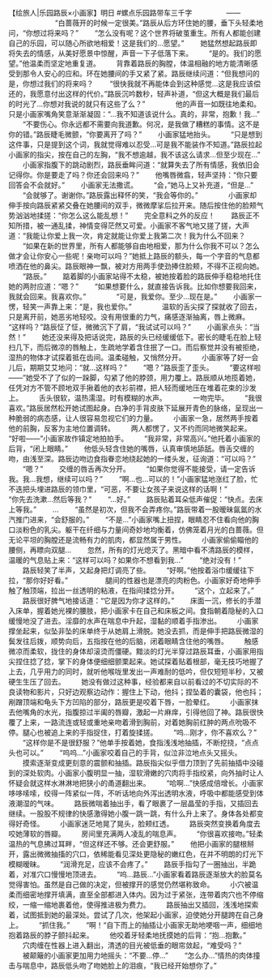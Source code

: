 【绘旅人|乐园路辰×小画家】明日
#螺点乐园路带车三千字
　　
　　
——
　　
　　
　　“白蔷薇开的时候一定很美。”路辰从后方环住她的腰，垂下头轻柔地问，“你想过将来吗？”
　　“怎么没有呢？这个世界将破茧重生。所有人都能创建自己的乐园，可以随心所欲地相爱！这是我们的...愿望。”
　　她猛然想起路辰即将失去的情感，从美好愿景中惊醒，声音一下子低落下来。
　　“是的。我们的愿望。”他温柔而坚定地重复道。
　　背靠着路辰的胸膛，体温相融的地方能清晰感受到那令人安心的应和。环在她腰间的手又紧了紧。路辰继续问道：“但我想问的是，你想过我们的将来吗？
　　“很快我就不再能体会到这种感觉...这是我应该偿还的，我愿意付出这样的代价。”路辰沉吟数秒，轻声补道，“但这大概是我们最后的时光了...你想对我说的就只有这些了么？”　　
　　他的声音一如既往地柔和。只是小画家嘴角笑意渐渐凝固：“...我不知道该说什么。真的，非常，抱歉！我...”
　　“不要伤心。你永远都不需要向我道歉。何况，是我做了糟糕的事情。这不是你的错。”路辰睫毛微颤，“你要离开了吗？”
　　小画家猛地抬头。
　　“只是想到这件事，只是提到这个词，我就觉得难以忍受...可是我不能装作不知道。”路辰拉起小画家的指尖，按在自己的左胸，“我不想逾越，我不该这么请求...但至少现在...”
　　小画家指腹下的跳动剧烈，路辰垂眸问道：“就算失去了所有情感，我依旧会记得你。你是要走了吗？你还会回来吗？”
　　他嘴唇微翕，轻声坚持：“你只要回答会不会就好。”
　　小画家无法撒谎。
　　“会，”她马上又补充道，“但是...”
　　“会就够了。谢谢你。”路辰露出释怀的笑，“我会等你的。”　　
　　小画家却伸手按向路辰紧紧交叠在她腰间的双手，微微摩挲后拉开来。随后按住他的脸颊气势汹汹地揉搓：“你怎么这么能乱想！”
　　完全意料之外的反应！
　　路辰正不知所措，被一通乱揉，神情变得茫然又可爱。小画家不客气地又搓了搓，大声道：“我能让你爱上我一次，肯定就能让你爱上我第二次！我为什么不回来？
　　“如果在新的世界里，所有人都能够自由地相爱，那为什么你我不可以？怎么做才会让你安心一些呢！亲吻可以吗？”她抵上路辰的额头，每一个字音的气息都喷洒在他的鼻尖。路辰眼神一飘，被对方用两手使劲捧住脸颊，不得不正视向她。
　　“路辰。”
　　踮着脚的小画家站得不太稳，被她按着脸的路辰伸手稳稳地托住她的两肘应道：“嗯？”
　　“如果想要什么，就直接告诉我。比如你想要我回来，我就会回来。我喜欢你。”　　
　　“可是，我爱你。至少...现在是。”
　　小画家一愣，轻笑一声靠上来：“是，我也爱你。”　　
　　温软的舌尖探了探就收了回去，只是离开前，她恶劣地轻咬。没有用很重的力气，痛感逐渐抽离，唇上微麻。　　
　　“这样吗？”路辰怔了怔，微微沉下了肩，“我试试可以吗？”
　　小画家点头：“当然！”
　　她还没来得及把话说完，路辰的头已经缓缓低下。密长的睫毛在脸上轻扫几下，而后微凉的唇触上，生疏地学着含住抿了一口。而后察觉并没有被拒绝，湿热的物体才试探着抵在齿间。温柔碰触，又悄然分开。
　　小画家等了好一会儿后，期期艾艾地问：“就...这样吗？”
　　“嗯？”路辰歪了歪头。
　　“要这样啦——”她受不了了似的一跺脚，勾紧了他的脖颈，用力覆上。路辰顺从地揽着她，任凭对方不管不顾地双手揪着他的衣衫前襟，把人轻而缓地压在堆着花束的沙发上。
　　舌头很软，温热濡湿。时有模糊的水声。　　
　　一吻完毕。
　　“我很喜欢。”路辰居然松开她试图起身。白净的手背皮肤下延展开青色的脉络，呈现出一种脆弱的病态感，让人很容易忽视它们的力量。
　　小画家一急，居然两手按着他的前胸，反客为主地位置调转。
　　两人都愣了，又不约而同地微笑起来。　　
　　“好啦——”小画家故作镇定地拍拍手。
　　“我非常，非常高兴。”他托着小画家的后背，“闭上眼睛。”
　　他低头轻含住她的嘴唇，认真审慎地舔舐。唇舌交缠的吻，由浅至深。路辰边吻边食指眷恋地绕起她的一缕头发，征询道：“可以吗？”
　　“嗯？”
　　交缠的唇舌再次分开。
　　“如果你觉得不能接受，请一定告诉我。我...我想，继续可以吗？”
　　“啊...也...可以的！”小画家猛地涨红了脸，忙不迭把头埋进路辰的领巾里，“可恶，不要让女孩子来说这样的话啊！”　　
　　“你先去洗漱...然后等我？”
　　“...好。”
　　路辰贴着耳朵低声催促：“快点。去床上等我。”
　　...
　　“虽然是初次，但我不会弄疼你。”路辰带着一股暧昧氤氲的水汽推门进来，“会舒服的。”
　　“不是...”小画家嘴上扭捏，眼睛忍不住看向他的胸口淡粉色的乳尖。躯干在纤细与力量间奇妙地均衡着，仿佛笼着月光的白蔷薇。但无论平坦的胸膛还是流畅有力的肌肉，都显然属于男性。
　　小画家偷偷瞄他的腰侧，再瞟向双腿...
　　忽然，所有的灯光熄灭了。黑暗中看不清路辰的模样，温暖的气息贴上来：“这样可以吗？如果你不想看到我...”
　　“绝对没有！”
　　路辰轻笑了半声，又起身把灯调亮了些。
　　“好啊。”他按着浴巾缓缓往下拉，“那你好好看。”　　　
　　腿间的性器也是漂亮的肉粉色。小画家好奇地伸手触了触顶端，拉出一丝透明的粘液，在指间揉捻分开。
　　“这个，立起来了。”
　　路辰很好脾气地接话道：“它是因为你才这样的。”
　　床面一沉，修长的手潜入床单，握着她光裸的腰肢，把小画家卡在自己和床板之间。食指朝着隐秘的入口缓慢地没了进去。淫靡的水声在喘息中升起，湿黏的顺着手指渗出。
　　小画家撑坐起来，似坠非坠的床单终于从她肩上滑脱。她没去抓，而是伸手把路辰微湿的鬓发往后拨，顺势向后，五指按在他的后脑，闭着眼睛含住他的嘴唇。
　　触感微凉而柔软，拢住的身体却滚烫而僵硬。黯淡的灯光半穿过路辰耳垂，小画家用指尖捏住捻了捻，掌下的身体便细细颤栗起来。她试探着贴着根部，毫无技巧地握了上去，几乎用力的同时，就听他喉咙里发出一声难耐的低吟，但仅短短半秒，又被硬生生压了回去。
　　她没有做过这种事，经验都来自以前看过的不切实际的不良读物和影片，只好边观察边动作：握住上下动，他抖；捏坠着的囊袋，他也抖；剐蹭顶端和龟头下方凹陷的部分，路辰更是咬着下唇，一脸晕红。
　　小画家抹去他嘴角的水光，指腹掠过半阖的唇瓣，激起一片麻痒，引得他回了神。路辰很快覆了上来，一路流连或轻或重地亲吻着滑到胸前，对着她胸前红肿的两点吮吸不停。腿心也被追上来的手指捉住，打着旋揉搓。
　　“呜...刚才，你不喜欢么？”
　　“这样你是不是很舒服？”他单手按着她，食指浅浅地抽插，不断挖挠，“点点头也可以。”
　　“呜呜...”小画家咬着自己的手背，似泣非泣地点头又摇头。
　　摸索逐渐变成更刻意的震颤和抽插。路辰指尖似乎借力顶到了先前抽插中没碰到的深处软肉。小画家小腹明显一抽，湿软滑嫩的穴肉将手指绞紧，向外抽时让人怀疑会就这样水淋淋地把狭小的甬道翻出来。
　　“哈啊...”快感成倍增长。小画家哆哆嗦嗦，绞得一阵紧似一阵，不听话地向外泻出透明水液，呼吸中都能感受到体液潮湿的气味。
　　路辰微喘着抽出手，看了眼裹了一层晶莹的手指，又插回去继续。一股股不规律的快感激得她小腹一跳一跳，有什么升上来了。身体各处都变得好奇怪。
　　小画家迷茫地晃了晃头，脸颊红透。
　　路辰突然变换着角度去咬她薄软的唇瓣。
　　房间里充满两人凌乱的喘息声。
　　“你很喜欢接吻。”轻柔温热的气息拂过耳畔，“但这样还不够。还会更舒服。”
　　他把小画家的腿根掰开，露出微微抽搐的穴口，依稀能看见深处更隐秘的嫩红色，在并不明朗的灯光下模糊暧昧。
　　“润滑充足，应该不会疼了。”
　　路辰手指勾了一圈抽出，半跪着，对准穴口慢慢地顶进去。
　　“呜...路辰...”小画家看着路辰逐渐放大的脸莫名觉得害怕。虽然是自己做的决定，但被撑开的感觉仍然堪称致命。
　　小穴被温柔而细密地撑开填满，直至全部都进入体内。因为过于紧张，连带着肉穴也不停缩绞，一缩一缩地裹着他，使得推进极为费力。
　　路辰抽出又插回，浅浅地探索着，试图抵到她的最深处。尝试了几次，他架起小画家，迫使她分开腿跨在自己身上。
　　“抓住我。”
　　“啊！“自下而上的抽插让小画家无助地哽咽一声，细细地抱着路辰的脖子颤抖起来。
　　他咬着牙轻柔地抚摸她的后背：“抱...抱歉。”
　　穴肉缠在性器上进入翻出，清透的目光被低垂的眼帘敛起，“难受吗？”
　　被颠簸的小画家更加用力地摇头：“不要...停...”
　　“怎么办...”情热的肉体撞击与喘息中，路辰低头吻了吻她脸上的泪痕，“我已经开始想你了。”